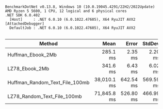 ```

BenchmarkDotNet v0.13.8, Windows 10 (10.0.19045.4291/22H2/2022Update)
AMD Ryzen 5 5600, 1 CPU, 12 logical and 6 physical cores
.NET SDK 6.0.402
  [Host]     : .NET 6.0.10 (6.0.1022.47605), X64 RyuJIT AVX2 [AttachedDebugger]
  DefaultJob : .NET 6.0.10 (6.0.1022.47605), X64 RyuJIT AVX2


```
| Method                         | Mean        | Error     | StdDev    | Rank | Gen0         | Gen1        | Gen2       | Allocated   |
|------------------------------- |------------:|----------:|----------:|-----:|-------------:|------------:|-----------:|------------:|
| Huffman_Ebook_2Mb              |    285.1 ms |   2.35 ms |   2.20 ms |    1 |   22500.0000 |   2500.0000 |   500.0000 |   368.23 MB |
| LZ78_Ebook_2Mb                 |    341.6 ms |   6.43 ms |   6.02 ms |    2 |   25000.0000 |   2000.0000 |  1000.0000 |   405.53 MB |
| Huffman_Random_Text_File_100mb | 38,010.1 ms | 642.54 ms | 569.59 ms |    3 | 3263000.0000 | 221000.0000 |  8000.0000 | 52636.04 MB |
| LZ78_Random_Text_File_100mb    | 71,845.8 ms | 526.80 ms | 466.99 ms |    4 | 3628000.0000 | 392000.0000 | 16000.0000 | 59654.99 MB |
